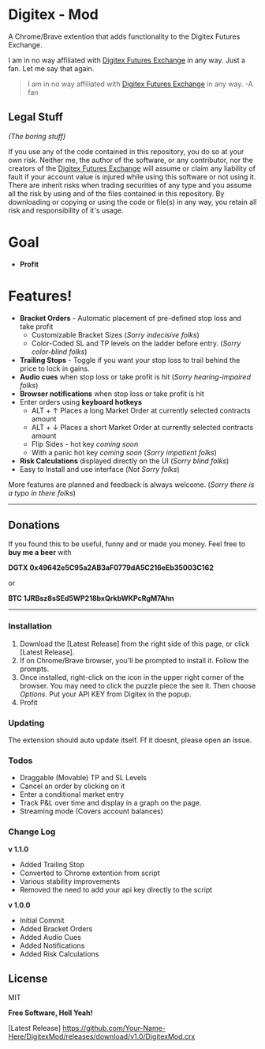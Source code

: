 # Digitex - Mod

A Chrome/Brave extention that adds functionality to the Digitex Futures Exchange. 

I am in no way affiliated with [Digitex Futures Exchange] in any way. Just a fan.
Let me say that again. 
> I am in no way affiliated with [Digitex Futures Exchange] in any way.
-A fan

## Legal Stuff
*(The boring stuff)*

If you use any of the code contained in this repository, you do so at your own risk. Neither me, the author of the software, or any contributor, nor the creators of the [Digitex Futures Exchange] will assume or claim any liability of fault if your account value is injured while using this software or not using it. There are inherit risks when trading securities of any type and you assume all the risk by using and of the files contained in this repository. By downloading or copying or using the code or file(s) in any way, you retain all risk and responsibility of it's usage. 

# Goal

- **Profit**

# Features!

  - **Bracket Orders** - Automatic placement of pre-defined stop loss and take profit
    - Customizable Bracket Sizes (*Sorry indecisive folks*)
    - Color-Coded SL and TP levels on the ladder before entry. (*Sorry color-blind folks*)
  - **Trailing Stops** - Toggle if you want your stop loss to trail behind the price to lock in gains.
  - **Audio cues** when stop loss or take profit is hit (*Sorry hearing-impaired folks*)
  - **Browser notifications** when stop loss or take profit is hit
  - Enter orders using **keyboard hotkeys**
    - ALT + ↑ Places a long Market Order at currently selected contracts amount
    - ALT + ↓ Places a short Market Order at currently selected contracts amount
    - Flip Sides - hot key *coming soon*
    - With a panic hot key *coming soon* (*Sorry impatient folks*)
  - **Risk Calculations** displayed directly on the UI (*Sorry blind folks*)
  - Easy to Install and use interface (*Not Sorry folks*)

More features are planned and feedback is always welcome. (*Sorry there is a typo in there folks*)
****
## Donations
If you found this to be useful, funny and or made you money. Feel free to **buy me a beer** with 

**DGTX 0x49642e5C95a2AB3aF0779dA5C216eEb35003C162**

or 

**BTC 1JRBsz8sSEd5WP218bxQrkbWKPcRgM7Ahn**
****

### Installation

1. Download the [Latest Release] from the right side of this page, or click [Latest Release].
2. If on Chrome/Brave browser, you'll be prompted to install it. Follow the prompts.
3. Once installed, right-click on the icon in the upper right corner of the browser. You may need to click the puzzle piece the see it. Then choose *Options*. Put your API KEY from Digitex in the popup. 
4. Profit

### Updating

The extension should auto update itself. Ff it doesnt, please open an issue.

### Todos

 - Draggable (Movable) TP and SL Levels
 - Cancel an order by clicking on it
 - Enter a conditional market entry
 - Track P&L over time and display in a graph on the page.
 - Streaming mode (Covers account balances)

 ### Change Log

**v 1.1.0**
 
 - Added Trailing Stop
 - Converted to Chrome extention from script
 - Various stability improvements
 - Removed the need to add your api key directly to the script


**v 1.0.0**
 
 - Initial Commit
 - Added Bracket Orders
 - Added Audio Cues
 - Added Notifications
 - Added Risk Calculations

License
----

MIT


**Free Software, Hell Yeah!**

[//]: # (These are reference links used in the body of this note and get stripped out when the markdown processor does its job. There is no need to format nicely because it shouldn't be seen. Thanks SO - http://stackoverflow.com/questions/4823468/store-comments-in-markdown-syntax)


   [Bracket Script]: <https://raw.githubusercontent.com/Your-Name-Here/Digitex-Mods/main/Minified/digitexbracket.min.js>
   [git-repo-url]: <https://github.com/Your-Name-Here/Digitex-Mods>
   [Digitex Futures Exchange]: <https://exchange.digitexfutures.com/>
   [Buy Lambo(t)]: <https://lambot.app>
   [API KEY]: <https://exchange.digitexfutures.com/profile/api>
   [Latest Release] <https://github.com/Your-Name-Here/DigitexMod/releases/download/v1.0/DigitexMod.crx>
